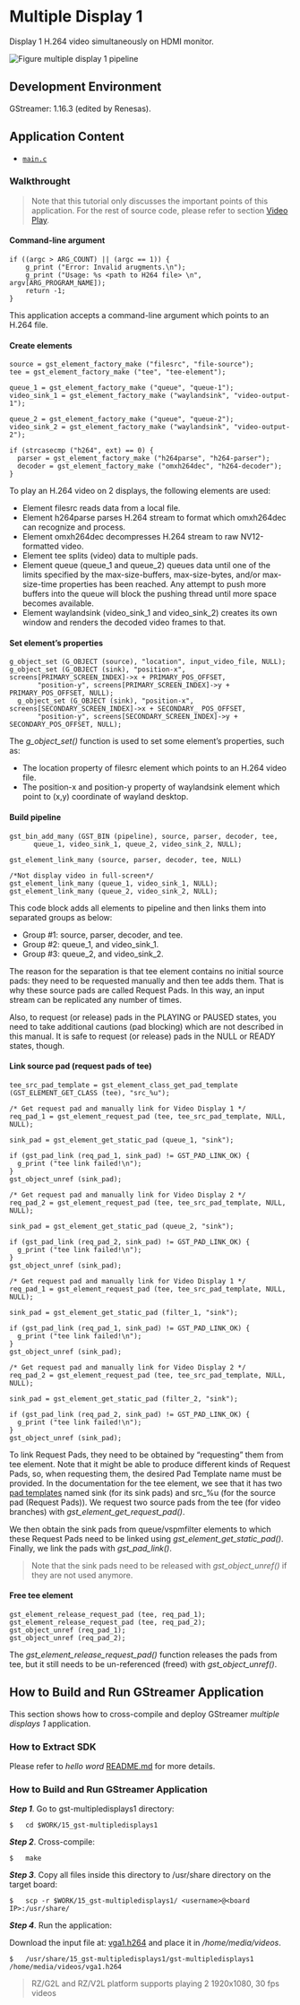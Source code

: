 # Multiple Display 1

Display 1 H.264 video simultaneously on HDMI monitor.

![Figure multiple display 1 pipeline](figure.png)

## Development Environment

GStreamer: 1.16.3 (edited by Renesas).

## Application Content

+ [`main.c`](main.c)

### Walkthrought
>Note that this tutorial only discusses the important points of this application. For the rest of source code, please refer to section [Video Play](/02_gst-videoplay/README.md).

#### Command-line argument
```
if ((argc > ARG_COUNT) || (argc == 1)) {
    g_print ("Error: Invalid arugments.\n");
    g_print ("Usage: %s <path to H264 file> \n", argv[ARG_PROGRAM_NAME]);
    return -1;
}
```
This application accepts a command-line argument which points to an H.264 file.

#### Create elements
```
source = gst_element_factory_make ("filesrc", "file-source");
tee = gst_element_factory_make ("tee", "tee-element");

queue_1 = gst_element_factory_make ("queue", "queue-1");
video_sink_1 = gst_element_factory_make ("waylandsink", "video-output-1");

queue_2 = gst_element_factory_make ("queue", "queue-2");
video_sink_2 = gst_element_factory_make ("waylandsink", "video-output-2");

if (strcasecmp ("h264", ext) == 0) {
  parser = gst_element_factory_make ("h264parse", "h264-parser");
  decoder = gst_element_factory_make ("omxh264dec", "h264-decoder");
}
```
To play an H.264 video on 2 displays, the following elements are used:
-	 Element filesrc reads data from a local file.
-	 Element h264parse parses H.264 stream to format which omxh264dec can recognize and process.
-	 Element omxh264dec decompresses H.264 stream to raw NV12-formatted video.
-	 Element tee splits (video) data to multiple pads.
-	 Element queue (queue_1 and queue_2) queues data until one of the limits specified by the max-size-buffers, max-size-bytes, and/or max-size-time properties has been reached. Any attempt to push more buffers into the queue will block the pushing thread until more space becomes available.
-	 Element waylandsink (video_sink_1 and video_sink_2) creates its own window and renders the decoded video frames to that.

#### Set element’s properties
```
g_object_set (G_OBJECT (source), "location", input_video_file, NULL);
g_object_set (G_OBJECT (sink), "position-x", screens[PRIMARY_SCREEN_INDEX]->x + PRIMARY_POS_OFFSET,
       "position-y", screens[PRIMARY_SCREEN_INDEX]->y + PRIMARY_POS_OFFSET, NULL);
  g_object_set (G_OBJECT (sink), "position-x", screens[SECONDARY_SCREEN_INDEX]->x + SECONDARY_ POS_OFFSET,
       "position-y", screens[SECONDARY_SCREEN_INDEX]->y + SECONDARY_POS_OFFSET, NULL);
```

The _g_object_set()_ function is used to set some element’s properties, such as:
-	 The location property of filesrc element which points to an H.264 video file.
-	 The position-x and position-y property of  waylandsink element which point to (x,y) coordinate of wayland desktop.

#### Build pipeline
```
gst_bin_add_many (GST_BIN (pipeline), source, parser, decoder, tee,
      queue_1, video_sink_1, queue_2, video_sink_2, NULL);

gst_element_link_many (source, parser, decoder, tee, NULL)

/*Not display video in full-screen*/
gst_element_link_many (queue_1, video_sink_1, NULL);
gst_element_link_many (queue_2, video_sink_2, NULL);
```
This code block adds all elements to pipeline and then links them into separated groups as below:
-	 Group #1: source, parser, decoder, and tee.
-	 Group #2: queue_1, and video_sink_1.
-	 Group #3: queue_2, and video_sink_2.

The reason for the separation is that tee element contains no initial source pads: they need to be requested manually and then tee adds them. That is why these source pads are called Request Pads. In this way, an input stream can be replicated any number of times.

Also, to request (or release) pads in the PLAYING or PAUSED states, you need to take additional cautions (pad blocking) which are not described in this manual. It is safe to request (or release) pads in the NULL or READY states, though.

#### Link source pad (request pads of tee)
```
tee_src_pad_template = gst_element_class_get_pad_template (GST_ELEMENT_GET_CLASS (tee), "src_%u");

/* Get request pad and manually link for Video Display 1 */
req_pad_1 = gst_element_request_pad (tee, tee_src_pad_template, NULL, NULL);

sink_pad = gst_element_get_static_pad (queue_1, "sink");

if (gst_pad_link (req_pad_1, sink_pad) != GST_PAD_LINK_OK) {
  g_print ("tee link failed!\n");
}
gst_object_unref (sink_pad);

/* Get request pad and manually link for Video Display 2 */
req_pad_2 = gst_element_request_pad (tee, tee_src_pad_template, NULL, NULL);

sink_pad = gst_element_get_static_pad (queue_2, "sink");

if (gst_pad_link (req_pad_2, sink_pad) != GST_PAD_LINK_OK) {
  g_print ("tee link failed!\n");
}
gst_object_unref (sink_pad);

/* Get request pad and manually link for Video Display 1 */
req_pad_1 = gst_element_request_pad (tee, tee_src_pad_template, NULL, NULL);

sink_pad = gst_element_get_static_pad (filter_1, "sink");

if (gst_pad_link (req_pad_1, sink_pad) != GST_PAD_LINK_OK) {
  g_print ("tee link failed!\n");
}
gst_object_unref (sink_pad);

/* Get request pad and manually link for Video Display 2 */
req_pad_2 = gst_element_request_pad (tee, tee_src_pad_template, NULL, NULL);

sink_pad = gst_element_get_static_pad (filter_2, "sink");

if (gst_pad_link (req_pad_2, sink_pad) != GST_PAD_LINK_OK) {
  g_print ("tee link failed!\n");
}
gst_object_unref (sink_pad);
```

To link Request Pads, they need to be obtained by “requesting” them from tee element. Note that it might be able to produce different kinds of Request Pads, so, when requesting them, the desired Pad Template name must be provided. In the documentation for the tee element, we see that it has two [pad templates](https://gstreamer.freedesktop.org/documentation/tutorials/basic/media-formats-and-pad-capabilities.html?gi-language=c) named sink (for its sink pads) and src_%u (for the source pad (Request Pads)). We request two source pads from the tee (for video branches) with _gst_element_get_request_pad()_.

We then obtain the sink pads from queue/vspmfilter elements to which these Request Pads need to be linked using _gst_element_get_static_pad()_. Finally, we link the pads with _gst_pad_link()_.

>Note that the sink pads need to be released with _gst_object_unref()_ if they are not used anymore.

#### Free tee element
```
gst_element_release_request_pad (tee, req_pad_1);
gst_element_release_request_pad (tee, req_pad_2);
gst_object_unref (req_pad_1);
gst_object_unref (req_pad_2);
```
The _gst_element_release_request_pad()_ function releases the pads from tee, but it still needs to be un-referenced (freed) with _gst_object_unref()_.

## How to Build and Run GStreamer Application

This section shows how to cross-compile and deploy GStreamer _multiple displays 1_ application.

### How to Extract SDK
Please refer to _hello word_ [README.md](../#00_gst-helloworld/README.md) for more details.

### How to Build and Run GStreamer Application

***Step 1***.	Go to gst-multipledisplays1 directory:
```
$   cd $WORK/15_gst-multipledisplays1
```

***Step 2***.	Cross-compile:
```
$   make
```
***Step 3***.	Copy all files inside this directory to /usr/share directory on the target board:
```
$   scp -r $WORK/15_gst-multipledisplays1/ <username>@<board IP>:/usr/share/
```
***Step 4***.	Run the application:

Download the input file at: [vga1.h264](https://www.renesas.com/jp/ja/img/products/media/auto-j/microcontrollers-microprocessors/rz/rzg/doorphone-videos/vga1.h264) and place it in _/home/media/videos_.

```
$   /usr/share/15_gst-multipledisplays1/gst-multipledisplays1 /home/media/videos/vga1.h264
```
>RZ/G2L and RZ/V2L platform supports playing 2 1920x1080, 30 fps videos